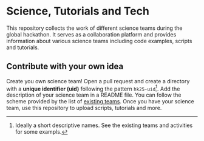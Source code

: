 # Science, Tutorials and Tech

This repository collects the work of different science teams during the global hackathon. It serves as a collaboration platform and provides information about various science teams including code examples, scripts and tutorials.


## Contribute with your own idea

Create you own science team! Open a pull request and create a directory with a  **unique identifier (uid)** following the pattern `hk25-uid`[^1]. Add the description of your science team in a README file. You can follow the scheme provided by the list of [existing teams](https://digital-earths-global-hackathon.github.io/hk25/scienceteams/). Once you have your science team, use this repository to upload scripts, tutorials and more.

[^1]: Ideally a short descriptive names.  See the existing teams and activities for some exampls.
